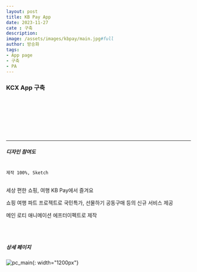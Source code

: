 ```yaml
---
layout: post
title: KB Pay App
date: 2023-11-27
cate : 구축
description:
image: /assets/images/kbpay/main.jpg#full
author: 방승화
tags:
- App page
- 구축
- PA
---
```


<h3>KCX App 구축</h3>
<br><br><br><br><br><br>
<hr>

##### 디자인 참여도
<pre>
<code>
제작 100%, Sketch
</code>
</pre>

<p>
세상 편한 쇼핑, 여행 KB Pay에서 즐겨요
</p>
<p>
쇼핑 여행 파트 프로젝트로 국민특가, 선물하기 공동구매 등의 신규 서비스 제공</p>
<p>메인 로티 애니메이션 에프터이펙트로 제작</p>

<br>
<br>

##### 상세 페이지
![pc_main](/assets/images/kbpay/view.jpg){: width="1200px"}
